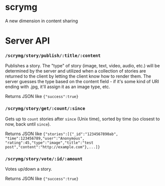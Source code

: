 scrymg
======

A new dimension in content sharing


# Server API

### `/scrymg/story/publish/:title/:content`

Publishes a story. The "type" of story (image, text, video, audio, etc.) will be determined by the server and utilized when a collection of stories are returned to the client by letting the client know how to render them. The server guesses the type based on the content field - if it's some kind of URI ending with .jpg, it'll assign it as an image type, etc.

Returns JSON like `{"success":true}`

### `/scrymg/story/get/:count/:since`

Gets up to `count` stories after `since` (Unix time), sorted by time (so closest to now, back until `since`).

Returns JSON like `{"stories":[{"_id":"1234567890ab", "time":123456789,"user":"Anonymous", "rating":45,"type":"image","title":"test post","content":"http://example.com"},...]}`

### `/scrymg/story/vote/:id/:amount`

Votes up/down a story.

Returns JSON like `{"success":true}`
